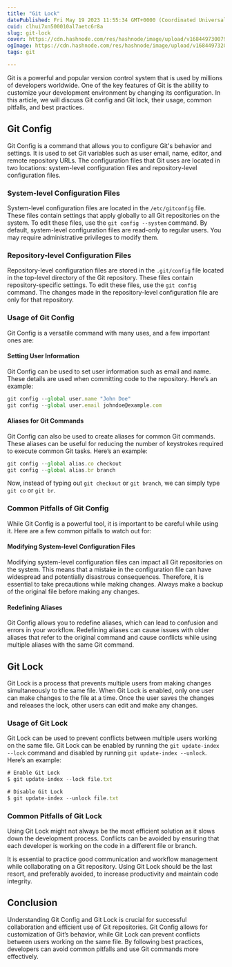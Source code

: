 ```yaml
---
title: "Git Lock"
datePublished: Fri May 19 2023 11:55:34 GMT+0000 (Coordinated Universal Time)
cuid: clhui7xn500010al7aetc6r8a
slug: git-lock
cover: https://cdn.hashnode.com/res/hashnode/image/upload/v1684497300791/dd9e7d53-1360-4bb9-a9b3-02bd9521c8c7.webp
ogImage: https://cdn.hashnode.com/res/hashnode/image/upload/v1684497320536/554095e6-cbae-45db-8ad0-b9d4d963a1a8.webp
tags: git

---
```


Git is a powerful and popular version control system that is used by millions of developers worldwide. One of the key features of Git is the ability to customize your development environment by changing its configuration. In this article, we will discuss Git config and Git lock, their usage, common pitfalls, and best practices.

## Git Config

Git Config is a command that allows you to configure Git's behavior and settings. It is used to set Git variables such as user email, name, editor, and remote repository URLs. The configuration files that Git uses are located in two locations: system-level configuration files and repository-level configuration files.

### System-level Configuration Files

System-level configuration files are located in the `/etc/gitconfig` file. These files contain settings that apply globally to all Git repositories on the system. To edit these files, use the `git config --system` command. By default, system-level configuration files are read-only to regular users. You may require administrative privileges to modify them.

### Repository-level Configuration Files

Repository-level configuration files are stored in the `.git/config` file located in the top-level directory of the Git repository. These files contain repository-specific settings. To edit these files, use the `git config` command. The changes made in the repository-level configuration file are only for that repository.

### Usage of Git Config

Git Config is a versatile command with many uses, and a few important ones are:

#### Setting User Information

Git Config can be used to set user information such as email and name. These details are used when committing code to the repository. Here’s an example:

```typescript
git config --global user.name "John Doe"
git config --global user.email johndoe@example.com
```

#### Aliases for Git Commands

Git Config can also be used to create aliases for common Git commands. These aliases can be useful for reducing the number of keystrokes required to execute common Git tasks. Here’s an example:

```typescript
git config --global alias.co checkout
git config --global alias.br branch
```

Now, instead of typing out `git checkout` or `git branch`, we can simply type `git co` or `git br`.

### Common Pitfalls of Git Config

While Git Config is a powerful tool, it is important to be careful while using it. Here are a few common pitfalls to watch out for:

#### Modifying System-level Configuration Files

Modifying system-level configuration files can impact all Git repositories on the system. This means that a mistake in the configuration file can have widespread and potentially disastrous consequences. Therefore, it is essential to take precautions while making changes. Always make a backup of the original file before making any changes.

#### Redefining Aliases

Git Config allows you to redefine aliases, which can lead to confusion and errors in your workflow. Redefining aliases can cause issues with older aliases that refer to the original command and cause conflicts while using multiple aliases with the same Git command.

## Git Lock

Git Lock is a process that prevents multiple users from making changes simultaneously to the same file. When Git Lock is enabled, only one user can make changes to the file at a time. Once the user saves the changes and releases the lock, other users can edit and make any changes.

### Usage of Git Lock

Git Lock can be used to prevent conflicts between multiple users working on the same file. Git Lock can be enabled by running the `git update-index --lock` command and disabled by running `git update-index --unlock`. Here’s an example:

```typescript
# Enable Git Lock
$ git update-index --lock file.txt

# Disable Git Lock
$ git update-index --unlock file.txt
```

### Common Pitfalls of Git Lock

Using Git Lock might not always be the most efficient solution as it slows down the development process. Conflicts can be avoided by ensuring that each developer is working on the code in a different file or branch.

It is essential to practice good communication and workflow management while collaborating on a Git repository. Using Git Lock should be the last resort, and preferably avoided, to increase productivity and maintain code integrity.

## Conclusion

Understanding Git Config and Git Lock is crucial for successful collaboration and efficient use of Git repositories. Git Config allows for customization of Git’s behavior, while Git Lock can prevent conflicts between users working on the same file. By following best practices, developers can avoid common pitfalls and use Git commands more effectively.